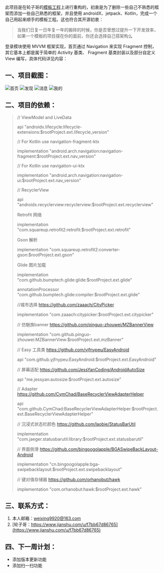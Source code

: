 此项目是在轮子哥的[模板工程](https://github.com/getActivity/AndroidProject)上进行重构的，初衷是为了删除一些自己不熟悉的框架而添加一些自己熟悉的框架，并且使用 androidX、jetpack、Kotlin，完成一个自己用起来顺手的模板工程。这也符合其开源初衷：
> 当我们日复一日年复一年的搬砖的时候，你是否曾想过提升一下开发效率，如果一个模板的项目摆在你的面前，你还会选择自己搭架构么

登录模块使用 MVVM 框架实现，首页通过 Navigation 来实现 Fragment 控制，其它基本上都是属于简单的 Activity 基类、 Fragment 基类封装以及部分自定义 View 编写，具体代码详见内容：

## 一、项目截图：
![首页](./screenCapture/tab1.jpg)
![发现](./screenCapture/tab2.jpg)
![消息](./screenCapture/tab3.jpg)
![我的](./screenCapture/tab4.jpg)

## 二、项目的依赖：

> // ViewModel and LiveData
> 
> api "androidx.lifecycle:lifecycle-extensions:$rootProject.ext.lifecycle_version"
> 
> // For Kotlin use navigation-fragment-ktx
> 
> implementation "android.arch.navigation:navigation-fragment:$rootProject.ext.nav_version"
> 
> // For Kotlin use navigation-ui-ktx 
> 
> implementation "android.arch.navigation:navigation-ui:$rootProject.ext.nav_version"
> 
> // RecyclerView
> 
> api "androidx.recyclerview:recyclerview:$rootProject.ext.recyclerview"
> 
> Retrofit 网络
> 
> implementation "com.squareup.retrofit2:retrofit:$rootProject.ext.retrofit"
> 
> Gson 解析
> 
> implementation "com.squareup.retrofit2:converter-gson:$rootProject.ext.gson"
> 
> Glide 图片加载
> 
> implementation "com.github.bumptech.glide:glide:$rootProject.ext.glide"
> 
> annotationProcessor "com.github.bumptech.glide:compiler:$rootProject.ext.glide"
> 
> //城市选择  https://github.com/zaaach/CityPicker
> 
> implementation "com.zaaach:citypicker:$rootProject.ext.citypicker"
> 
> // 仿魅族banner  https://github.com/pinguo-zhouwei/MZBannerView
> 
> implementation "com.github.pinguo-zhouwei:MZBannerView:$rootProject.ext.mzBanner"
> 
> // Easy 工具类  https://github.com/yjfnypeu/EasyAndroid
> 
> api "com.github.yjfnypeu:EasyAndroid:$rootProject.ext.EasyAndroid"
> 
> // 屏幕适配 https://github.com/JessYanCoding/AndroidAutoSize
> 
> api "me.jessyan:autosize:$rootProject.ext.autosize" 
> 
> // Adapter  https://github.com/CymChad/BaseRecyclerViewAdapterHelper
> 
> api "com.github.CymChad:BaseRecyclerViewAdapterHelper:$rootProject.ext.BaseRecyclerViewAdapterHelper"
> 
> // 沉浸式状态栏颜色  https://github.com/laobie/StatusBarUtil
> 
> implementation "com.jaeger.statusbarutil:library:$rootProject.ext.statusbarutil"
> 
> // 界面侧滑 https://github.com/bingoogolapple/BGASwipeBackLayout-Android
> 
> implementation "cn.bingoogolapple:bga-swipebacklayout:$rootProject.ext.swipebacklayout"
> 
> // 键对值存储器  https://github.com/orhanobut/hawk
> 
> implementation "com.orhanobut:hawk:$rootProject.ext.hawk"


## 三、联系方式：
 1. 本人邮箱：weixing9920@163.com
 2. [轮子哥：https://www.jianshu.com/u/f7bb67d86765](https://www.jianshu.com/u/f7bb67d86765)
## 四、下一周计划：
 * 添加版本更新功能
 * 添加扫一扫功能
